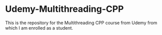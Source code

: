 # Udemy-Multithreading-CPP
This is the repository for the Multithreading CPP course from Udemy from which I am enrolled as a student.
